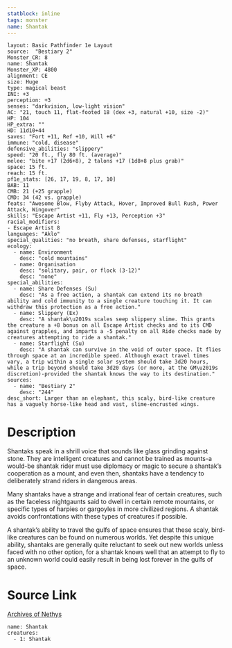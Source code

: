 ```yaml
---
statblock: inline
tags: monster
name: Shantak
---
```

```statblock
layout: Basic Pathfinder 1e Layout
source:  "Bestiary 2"
Monster_CR: 8
name: Shantak
Monster_XP: 4800
alignment: CE
size: Huge
type: magical beast
INI: +3
perception: +3
senses: "darkvision, low-light vision"
AC: "21, touch 11, flat-footed 18 (dex +3, natural +10, size -2)"
HP: 104
HP_extra: ""
HD: 11d10+44
saves: "Fort +11, Ref +10, Will +6"
immune: "cold, disease"
defensive_abilities: "slippery"
speed: "20 ft., fly 80 ft. (average)"
melee: "bite +17 (2d6+8), 2 talons +17 (1d8+8 plus grab)"
space: 15 ft.
reach: 15 ft.
pf1e_stats: [26, 17, 19, 8, 17, 10]
BAB: 11
CMB: 21 (+25 grapple)
CMD: 34 (42 vs. grapple)
feats: "Awesome Blow, Flyby Attack, Hover, Improved Bull Rush, Power Attack, Wingover"
skills: "Escape Artist +11, Fly +13, Perception +3"
racial_modifiers:
- Escape Artist 8
languages: "Aklo"
special_qualities: "no breath, share defenses, starflight"
ecology:
  - name: Environment
    desc: "cold mountains"
  - name: Organisation
    desc: "solitary, pair, or flock (3-12)"
    desc: "none"
special_abilities:
  - name: Share Defenses (Su)
    desc: "As a free action, a shantak can extend its no breath ability and cold immunity to a single creature touching it. It can withdraw this protection as a free action."
  - name: Slippery (Ex)
    desc: "A shantak\u2019s scales seep slippery slime. This grants the creature a +8 bonus on all Escape Artist checks and to its CMD against grapples, and imparts a -5 penalty on all Ride checks made by creatures attempting to ride a shantak."
  - name: Starflight (Su)
    desc: "A shantak can survive in the void of outer space. It flies through space at an incredible speed. Although exact travel times vary, a trip within a single solar system should take 3d20 hours, while a trip beyond should take 3d20 days (or more, at the GM\u2019s discretion)-provided the shantak knows the way to its destination."
sources:
  - name: "Bestiary 2"
    desc: "244"
desc_short: Larger than an elephant, this scaly, bird-like creature has a vaguely horse-like head and vast, slime-encrusted wings.
```
# Description
Shantaks speak in a shrill voice that sounds like glass grinding against stone. They are intelligent creatures and cannot be trained as mounts-a would-be shantak rider must use diplomacy or magic to secure a shantak’s cooperation as a mount, and even then, shantaks have a tendency to deliberately strand riders in dangerous areas.

Many shantaks have a strange and irrational fear of certain creatures, such as the faceless nightgaunts said to dwell in certain remote mountains, or specific types of harpies or gargoyles in more civilized regions. A shantak avoids confrontations with these types of creatures if possible.

A shantak’s ability to travel the gulfs of space ensures that these scaly, bird-like creatures can be found on numerous worlds. Yet despite this unique ability, shantaks are generally quite reluctant to seek out new worlds unless faced with no other option, for a shantak knows well that an attempt to fly to an unknown world could easily result in being lost forever in the gulfs of space.
# Source Link
[Archives of Nethys](https://aonprd.com/MonsterDisplay.aspx?ItemName=Shantak)
```encounter-table
name: Shantak
creatures:
  - 1: Shantak
```

